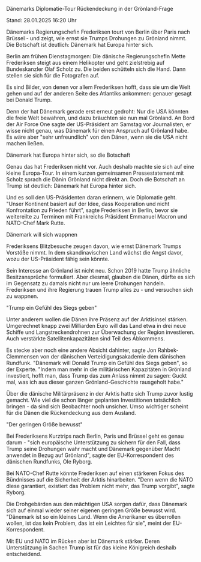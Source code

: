 
Dänemarks Diplomatie-Tour
Rückendeckung in der Grönland-Frage


Stand: 28.01.2025 16:20 Uhr


Dänemarks Regierungschefin Frederiksen tourt von Berlin über Paris nach Brüssel - und zeigt, wie ernst sie Trumps Drohungen zu Grönland nimmt. Die Botschaft ist deutlich: Dänemark hat Europa hinter sich.



Berlin am frühen Dienstagmorgen: Die dänische Regierungschefin Mette Frederiksen steigt aus einem Helikopter und geht zielstrebig auf Bundeskanzler Olaf Scholz zu. Die beiden schütteln sich die Hand. Dann stellen sie sich für die Fotografen auf.


Es sind Bilder, von denen vor allem Frederiksen hofft, dass sie um die Welt gehen und auf der anderen Seite des Atlantiks ankommen: genauer gesagt bei Donald Trump.


Denn der hat Dänemark gerade erst erneut gedroht: Nur die USA könnten die freie Welt bewahren, und dazu bräuchten sie nun mal Grönland. An Bord der Air Force One sagte der US-Präsident am Samstag vor Journalisten, er wisse nicht genau, was Dänemark für einen Anspruch auf Grönland habe. Es wäre aber "sehr unfreundlich" von den Dänen, wenn sie die USA nicht machen ließen.

Dänemark hat Europa hinter sich, so die Botschaft


Genau das hat Frederiksen nicht vor. Auch deshalb machte sie sich auf eine kleine Europa-Tour. In einem kurzen gemeinsamen Pressestatement mit Scholz sprach die Dänin Grönland nicht direkt an. Doch die Botschaft an Trump ist deutlich: Dänemark hat Europa hinter sich.


Und es soll den US-Präsidenten daran erinnern, wie Diplomatie geht. "Unser Kontinent basiert auf der Idee, dass Kooperation und nicht Konfrontation zu Frieden führt", sagte Frederiksen in Berlin, bevor sie weitereilte zu Terminen mit Frankreichs Präsident Emmanuel Macron und NATO-Chef Mark Rutte.

Dänemark will sich wappnen


Frederiksens Blitzbesuche zeugen davon, wie ernst Dänemark Trumps Vorstöße nimmt. In dem skandinavischen Land wächst die Angst davor, wozu der US-Präsident fähig sein könnte.


Sein Interesse an Grönland ist nicht neu. Schon 2019 hatte Trump ähnliche Besitzansprüche formuliert. Aber diesmal, glauben die Dänen, dürfte es sich im Gegensatz zu damals nicht nur um leere Drohungen handeln. Frederiksen und ihre Regierung trauen Trump alles zu - und versuchen sich zu wappnen.

"Trump ein Gefühl des Siegs geben"


Unter anderem wollen die Dänen ihre Präsenz auf der Arktisinsel stärken. Umgerechnet knapp zwei Milliarden Euro will das Land etwa in drei neue Schiffe und Langstreckendrohnen zur Überwachung der Region investieren. Auch verstärkte Satellitenkapazitäten sind Teil des Abkommens.


Es stecke aber noch eine andere Absicht dahinter, sagte Jon Rahbek-Clemmensen von der dänischen Verteidigungsakademie dem dänischen Rundfunk. "Dänemark will Donald Trump ein Gefühl des Siegs geben", so der Experte. "Indem man mehr in die militärischen Kapazitäten in Grönland investiert, hofft man, dass Trump das zum Anlass nimmt zu sagen: Guckt mal, was ich aus dieser ganzen Grönland-Geschichte rausgeholt habe."


Über die dänische Militärpräsenz in der Arktis hatte sich Trump zuvor lustig gemacht. Wie viel die schon länger geplanten Investitionen tatsächlich bringen - da sind sich Beobachter noch unsicher. Umso wichtiger scheint für die Dänen die Rückendeckung aus dem Ausland.

"Der geringen Größe bewusst"


Bei Frederiksens Kurztrips nach Berlin, Paris und Brüssel geht es genau darum - "sich europäische Unterstützung zu sichern für den Fall, dass Trump seine Drohungen wahr macht und Dänemark gegenüber Macht anwendet in Bezug auf Grönland", sagte der EU-Korrespondent des dänischen Rundfunks, Ole Ryborg.


Bei NATO-Chef Rutte könnte Frederiksen auf einen stärkeren Fokus des Bündnisses auf die Sicherheit der Arktis hinarbeiten. "Denn wenn die NATO diese garantiert, existiert das Problem nicht mehr, das Trump vorgibt", sagte Ryborg.


Die Drohgebärden aus den mächtigen USA sorgen dafür, dass Dänemark sich auf einmal wieder seiner eigenen geringen Größe bewusst wird. "Dänemark ist so ein kleines Land. Wenn die Amerikaner es überrollen wollen, ist das kein Problem, das ist ein Leichtes für sie", meint der EU-Korrespondent.


Mit EU und NATO im Rücken aber ist Dänemark stärker. Deren Unterstützung in Sachen Trump ist für das kleine Königreich deshalb entscheidend.

